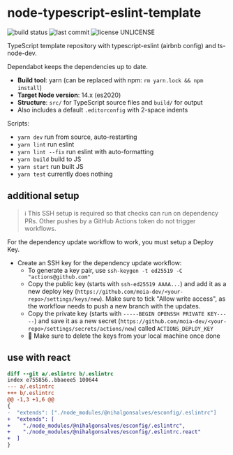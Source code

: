 # node-typescript-eslint-template

![build status](https://github.com/nihalgonsalves/node-typescript-eslint-template/workflows/build/badge.svg)
![last commit](https://img.shields.io/github/last-commit/nihalgonsalves/node-typescript-eslint-template)
![license UNLICENSE](https://img.shields.io/github/license/nihalgonsalves/node-typescript-eslint-template?color=brightgreen)

TypeScript template repository with typescript-eslint (airbnb config) and ts-node-dev.

Dependabot keeps the dependencies up to date.

- **Build tool**: yarn (can be replaced with npm: `rm yarn.lock && npm install`)
- **Target Node version**: 14.x (es2020)
- **Structure**: `src/` for TypeScript source files and `build/` for output
- Also includes a default `.editorconfig` with 2-space indents

Scripts:

- `yarn dev` run from source, auto-restarting
- `yarn lint` run eslint
- `yarn lint --fix` run eslint with auto-formatting
- `yarn build` build to JS
- `yarn start` run built JS
- `yarn test` currently does nothing

## additional setup

> ℹ️ This SSH setup is required so that checks can run on dependency PRs. Other pushes by a GitHub Actions token do not trigger workflows.

For the dependency update workflow to work, you must setup a Deploy Key.

- Create an SSH key for the dependency update workflow:
  - To generate a key pair, use `ssh-keygen -t ed25519 -C "actions@github.com"`
  - Copy the public key (starts with `ssh-ed25519 AAAA...`) and add it as a new deploy key (`https://github.com/moia-dev/<your-repo>/settings/keys/new`). Make sure to tick "Allow write access", as the workflow needs to push a new branch with the updates.
  - Copy the private key (starts with `-----BEGIN OPENSSH PRIVATE KEY-----`) and save it as a new secret (`https://github.com/moia-dev/<your-repo>/settings/secrets/actions/new`) called `ACTIONS_DEPLOY_KEY`
  - 🚨 Make sure to delete the keys from your local machine once done

## use with react

```diff
diff --git a/.eslintrc b/.eslintrc
index e755856..bbaeee5 100644
--- a/.eslintrc
+++ b/.eslintrc
@@ -1,3 +1,6 @@
{
-  "extends": ["./node_modules/@nihalgonsalves/esconfig/.eslintrc"]
+  "extends": [
+    "./node_modules/@nihalgonsalves/esconfig/.eslintrc",
+    "./node_modules/@nihalgonsalves/esconfig/.eslintrc.react"
+  ]
}
```
